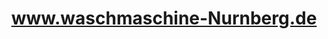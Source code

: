 ---
title: "www.waschmaschine-Nurnberg.de"
url: /nuernberg/www-waschmaschine-nurnberg-de/
shop: Elektronik
---
